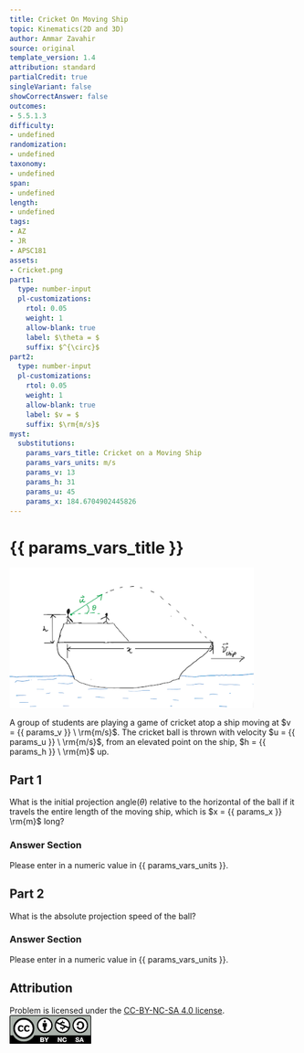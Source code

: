 ```yaml
---
title: Cricket On Moving Ship
topic: Kinematics(2D and 3D)
author: Ammar Zavahir
source: original
template_version: 1.4
attribution: standard
partialCredit: true
singleVariant: false
showCorrectAnswer: false
outcomes:
- 5.5.1.3
difficulty:
- undefined
randomization:
- undefined
taxonomy:
- undefined
span:
- undefined
length:
- undefined
tags:
- AZ
- JR
- APSC181
assets:
- Cricket.png
part1:
  type: number-input
  pl-customizations:
    rtol: 0.05
    weight: 1
    allow-blank: true
    label: $\theta = $
    suffix: $^{\circ}$
part2:
  type: number-input
  pl-customizations:
    rtol: 0.05
    weight: 1
    allow-blank: true
    label: $v = $
    suffix: $\rm{m/s}$
myst:
  substitutions:
    params_vars_title: Cricket on a Moving Ship
    params_vars_units: m/s
    params_v: 13
    params_h: 31
    params_u: 45
    params_x: 184.6704902445826
---
```

# {{ params_vars_title }}
<img src="Cricket.png" width=85%>

A group of students are playing a game of cricket atop a ship moving at $v = {{ params_v }} \ \rm{m/s}$.
The cricket ball is thrown with velocity $u = {{ params_u }} \ \rm{m/s}$, from an elevated point on the ship, $h = {{ params_h }} \ \rm{m}$ up.

## Part 1

What is the initial projection angle($\theta$) relative to the horizontal of the ball if it travels the entire length of the moving ship, which is $x = {{ params_x }} \rm{m}$ long?

### Answer Section

Please enter in a numeric value in {{ params_vars_units }}.

## Part 2

What is the absolute projection speed of the ball?

### Answer Section

Please enter in a numeric value in {{ params_vars_units }}.

## Attribution

Problem is licensed under the [CC-BY-NC-SA 4.0 license](https://creativecommons.org/licenses/by-nc-sa/4.0/).<br> ![The Creative Commons 4.0 license requiring attribution-BY, non-commercial-NC, and share-alike-SA license.](https://raw.githubusercontent.com/firasm/bits/master/by-nc-sa.png)